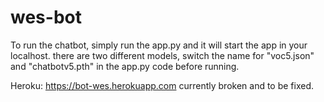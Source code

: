 # wes-bot

To run the chatbot, simply run the app.py and it will start the app in your localhost. 
there are two different models, switch the name for "voc5.json" and "chatbotv5.pth" in the app.py code before running.

Heroku: https://bot-wes.herokuapp.com
currently broken and to be fixed. 
